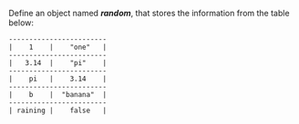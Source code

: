 Define an object named **_random_**, that stores the information from the table below:


```
------------------------
|    1    |    "one"   |
------------------------
|   3.14  |    "pi"    |
------------------------ 
|    pi   |    3.14    |
------------------------
|    b    |  "banana"  |
------------------------
| raining |    false   |
```